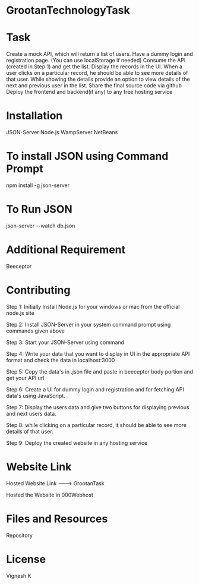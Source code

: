 # GrootanTechnologyTask

# Task
Create a mock API, which will return a list of users.
Have a dummy login and registration page. (You can use localStorage if needed)
Consume the API (created in Step 1) and get the list.
Display the records in the UI.
When a user clicks on a particular record, he should be able to see more details of that user.
While showing the details provide an option to view details of the next and previous user in the list.
Share the final source code via github
Deploy the frontend and backend(if any) to any free hosting service
# Installation
JSON-Server
Node.js
WampServer
NetBeans
# To install JSON using Command Prompt

npm install -g json-server 
# To Run JSON

json-server --watch db.json
# Additional Requirement
Beeceptor
# Contributing
Step 1:
Initially Install Node.js for your windows or mac from the official node.js site

Step 2:
Install JSON-Server in your system command prompt using commands given above

Step 3:
Start your JSON-Server using command

Step 4:
Write your data that you want to display in UI in the appropriate API format and check the data in localhost:3000

Step 5:
Copy the data's in .json file and paste in beeceptor body portion and get your API url

Step 6:
Create a UI for dummy login and registration and for fetching API data's using JavaScript.

Step 7:
Display the users data and give two buttons for displaying previous and next users data.

Step 8:
while clicking on a particular record, it should be able to see more details of that user.

Step 9:
Deploy the created website in any hosting service

# Website Link
Hosted Website Link ---> GrootanTask

Hosted the Website in 000Webhost

# Files and Resources
Repository
# License
Vignesh K
